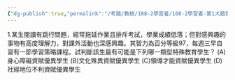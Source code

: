 ```yaml
---
{"dg-publish":true,"permalink":"/考題/教檢/108-2學習者/108-2學習者-第1大題第1題/","tags":["考題","題目","未完"]}
---
```


1.某生閱讀有跳行問題，經常拖延作業且排斥考試，學業成績低落；但對感興趣的事物有高度理解力，對課外活動也深感興趣。其智力為百分等級97，每週三早自習有一節學習策略課程。試判斷該生最有可能是下列哪一類型特殊教育學生？ 
(A)身心障礙資賦優異學生 
(B)文化殊異資賦優異學生 
(C)領導才能資賦優異學生 
(D)社經地位不利資賦優異學生 
